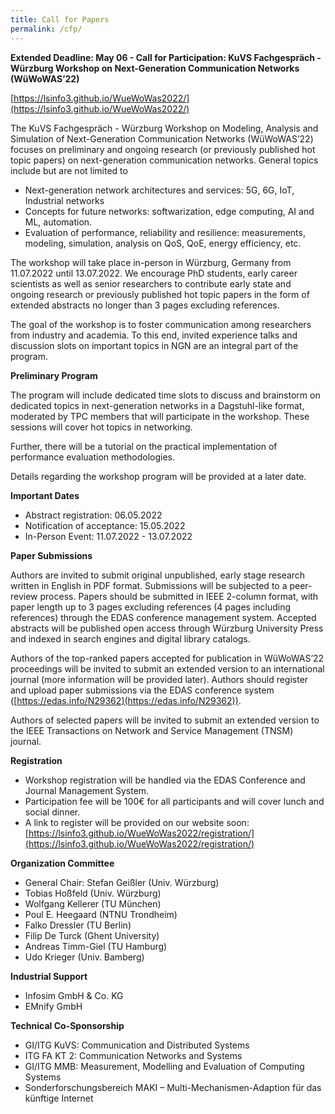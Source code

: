 ```yaml
---
title: Call for Papers
permalink: /cfp/
---
```


**Extended Deadline: May 06 - Call for Participation: KuVS Fachgespräch - Würzburg Workshop on Next-Generation Communication Networks (WüWoWAS’22)**

[https://lsinfo3.github.io/WueWoWas2022/](https://lsinfo3.github.io/WueWoWas2022/)

The KuVS Fachgespräch - Würzburg Workshop on Modeling, Analysis and Simulation of Next-Generation Communication Networks (WüWoWAS’22) focuses on preliminary and ongoing research (or previously published hot topic papers) on next-generation communication networks. General topics include but are not limited to

* Next-generation network architectures and services: 5G, 6G, IoT, Industrial networks
* Concepts for future networks: softwarization, edge computing, AI and ML, automation.
* Evaluation of performance, reliability and resilience: measurements, modeling, simulation, analysis on QoS, QoE, energy efficiency, etc.

The workshop will take place in-person in Würzburg, Germany from 11.07.2022 until 13.07.2022. We encourage PhD students, early career scientists as well as senior researchers to contribute early state and ongoing research or previously published hot topic papers in the form of extended abstracts no longer than 3 pages excluding references.

The goal of the workshop is to foster communication among researchers from industry and academia. To this end, invited experience talks and discussion slots on important topics in NGN are an integral part of the program.

**Preliminary Program**

The program will include dedicated time slots to discuss and brainstorm on dedicated topics in next-generation networks in a Dagstuhl-like format, moderated by TPC members that will participate in the workshop. These sessions will cover hot topics in networking.

Further, there will be a tutorial on the practical implementation of performance evaluation methodologies.

Details regarding the workshop program will be provided at a later date.

**Important Dates**

* Abstract registration: 06.05.2022
* Notification of acceptance: 15.05.2022
* In-Person Event: 11.07.2022 - 13.07.2022

**Paper Submissions**

Authors are invited to submit original unpublished, early stage research written in English in PDF format. Submissions will be subjected to a peer-review process. Papers should be submitted in IEEE 2-column format, with paper length up to 3 pages excluding references (4 pages including references) through the EDAS conference management system. Accepted abstracts will be published open access through Würzburg University Press and indexed in search engines and digital library catalogs.

Authors of the top-ranked papers accepted for publication in WüWoWAS’22 proceedings will be invited to submit an extended version to an international journal (more information will be provided later). Authors should register and upload paper submissions via the EDAS conference system ([https://edas.info/N29362](https://edas.info/N29362)).

Authors of selected papers will be invited to submit an extended version to the IEEE Transactions on Network and Service Management (TNSM) journal.

**Registration**

* Workshop registration will be handled via the EDAS Conference and Journal Management System.
* Participation fee will be 100€ for all participants and will cover lunch and social dinner.
* A link to register will be provided on our website soon: [https://lsinfo3.github.io/WueWoWas2022/registration/](https://lsinfo3.github.io/WueWoWas2022/registration/)

**Organization Committee**

* General Chair: Stefan Geißler (Univ. Würzburg)
* Tobias Hoßfeld (Univ. Würzburg)
* Wolfgang Kellerer (TU München)
* Poul E. Heegaard (NTNU Trondheim)
* Falko Dressler (TU Berlin)
* Filip De Turck (Ghent University)
* Andreas Timm-Giel (TU Hamburg)
* Udo Krieger (Univ. Bamberg)

**Industrial Support**

* Infosim GmbH & Co. KG
* EMnify GmbH

**Technical Co-Sponsorship**

* GI/ITG KuVS: Communication and Distributed Systems
* ITG FA KT 2: Communication Networks and Systems
* GI/ITG MMB: Measurement, Modelling and Evaluation of Computing Systems
* Sonderforschungsbereich MAKI – Multi-Mechanismen-Adaption für das künftige Internet
